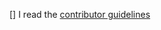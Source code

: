 [] I read the [contributor guidelines](https://docs.kanboard.org/en/latest/developer_guide/contributing.html#i-want-to-contribute-to-the-code)
